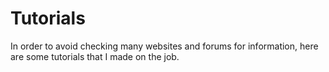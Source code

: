 # Tutorials
In order to avoid checking many websites and forums for information, here are some tutorials that I made on the job.
